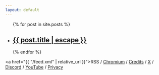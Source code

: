 ```yaml
---
layout: default
---
```


<div>
  <ul id="postLinks">
    {% for post in site.posts %}
      <li>
        <h2>
          <a href="{{ post.url | relative_url }}">{{ post.title | escape }}</a>
        </h2>
      </li>
    {% endfor %}
  </ul>
  
  <p1><a href="{{ "/feed.xml" | relative_url }}">RSS</a> / <a href="https://issues.chromium.org/issues?q=reporter:(ndevtk@protonmail.com)">Chromium</a> / <a href="https://ndevtk.github.io/writeups/credits/">Credits</a> / <a href="https://x.com/ndevtk">X</a> / <a href="https://discord.gg/AUJjpZHFbP">Discord</a> / <a href="https://www.youtube.com/@NDevTK">YouTube</a> / <a href="https://ndevtk.github.io/writeups/privacy/">Privacy</a> </p1><br>
</div>
